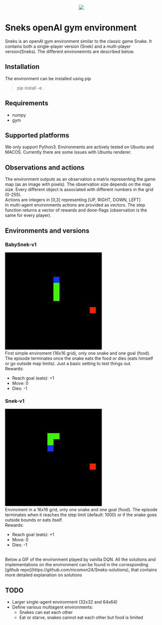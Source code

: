 <p align="center"><img src="http://i0.kym-cdn.com/photos/images/original/001/185/731/ed3.png" height="164"></p>

# Sneks openAI gym environment
Sneks is an openAI gym environment similar to the classic game Snake. It contains both a single-player version (Snek) and a multi-player version(Sneks). The different environemnts are described below.

## Installation
The environment can be installed using pip

> pip install -e .

## Requirements
- numpy
- gym

## Supported platforms
We only support Python3. Environments are actively tested on Ubuntu and MACOS. Currently there are some issues with Ubuntu renderer.

## Observations and actions
The environment outputs as an observation a matrix representing the game map (as an image with pixels). The observation size depends on the map size. Every different object is associated with different numbers in the grid (0-255).<br>
Actions are integers in [0,3] representing [UP, RIGHT, DOWN, LEFT]<br>
In multi-agent environments actions are provided as vectors. The step function returns a vector of rewards and done-flags (observation is the same for every player).

## Environments and versions

### BabySnek-v1
![babysnek][babysnek] <br>
First simple enviroment (16x16 grid), only one snake and one goal (food). The episode terminates once the snake eats the food or dies (eats himself or go outside map limits). Just a basic setting to test things out.<br>
Rewards:
- Reach goal (eats): +1
- Move: 0
- Dies: -1

[babysnek]: src/babysnek.gif?raw=true

### Snek-v1
![snek][snek] <br>
Enviroment in a 16x16 grid, only one snake and one goal (food). The episode terminates when it reaches the step limit (default: 1000) or if the snake goes outside bounds or eats itself.<br>
Rewards:
- Reach goal (eats): +1
- Move: 0
- Dies: -1
<br>
Below a GIF of the environment played by vanilla DQN. All the solutions and implementations on the environment can be found in the corresponding [github repo](https://github.com/nicomon24/Sneks-solutions), that contains more detailed explanation on solutions

[snek]: src/snek.gif?raw=true

## TODO
- Larger single-agent environment (32x32 and 64x64)
- Define various multiagent environments:
  - Snakes can eat each other
  - Eat or starve, snakes cannot eat each other but food is limited
